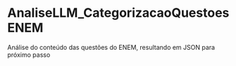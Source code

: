 # AnaliseLLM_CategorizacaoQuestoesENEM
Análise do conteúdo das questões do ENEM, resultando em JSON para próximo passo
